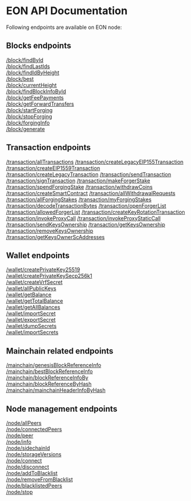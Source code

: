 # EON API Documentation

Following endpoints are available on EON node:


## Blocks endpoints 
[/block/findById](/doc/api/block/findById.md)\
[/block/findLastIds](/doc/api/block/findLastIds.md)\
[/block/findIdByHeight](/doc/api/block/findIdByHeight.md)\
[/block/best](/doc/api/block/best.md)\
[/block/currentHeight](/doc/api/block/currentHeight.md)\
[/block/findBlockInfoById](/doc/api/block/findBlockInfoById.md)\
[/block/getFeePayments](/doc/api/block/getFeePayments.md)\
[/block/getForwardTransfers](/doc/api/block/getForwardTransfers.md)\
[/block/startForging](/doc/api/block/startForging.md)\
[/block/stopForging](/doc/api/block/stopForging.md)\
[/block/forgingInfo](/doc/api/block/forgingInfo.md)\
[/block/generate](/doc/api/block/generate.md)

## Transaction endpoints 
[/transaction/allTransactions](/doc/api/transaction/allTransactions.md) 
[/transaction/createLegacyEIP155Transaction](/doc/api/transaction/createLegacyEIP155Transaction.md) 
[/transaction/createEIP1559Transaction](/doc/api/transaction/createEIP1559Transaction.md) 
[/transaction/createLegacyTransaction](/doc/api/transaction/createLegacyTransaction.md) 
[/transaction/sendTransaction](/doc/api/transaction/sendTransaction.md) 
[/transaction/signTransaction](/doc/api/transaction/signTransaction.md) 
[/transaction/makeForgerStake](/doc/api/transaction/makeForgerStake.md) 
[/transaction/spendForgingStake](/doc/api/transaction/spendForgingStake.md) 
[/transaction/withdrawCoins](/doc/api/transaction/withdrawCoins.md)
[/transaction/createSmartContract](/doc/api/transaction/createSmartContract.md) 
[/transaction/allWithdrawalRequests](/doc/api/transaction/allWithdrawalRequests.md) 
[/transaction/allForgingStakes](/doc/api/transaction/allForgingStakes.md) 
[/transaction/myForgingStakes](/doc/api/transaction/myForgingStakes.md) 
[/transaction/decodeTransactionBytes](/doc/api/transaction/decodeTransactionBytes.md) 
[/transaction/openForgerList](/doc/api/transaction/openForgerList.md) 
[/transaction/allowedForgerList](/doc/api/transaction/allowedForgerList.md) 
[/transaction/createKeyRotationTransaction](/doc/api/transaction/createKeyRotationTransaction.md) 
[/transaction/invokeProxyCall](/doc/api/transaction/invokeProxyCall.md) 
[/transaction/invokeProxyStaticCall](/doc/api/transaction/invokeProxyStaticCall.md) 
[/transaction/sendKeysOwnership](/doc/api/transaction/sendKeysOwnership.md) 
[/transaction/getKeysOwnership](/doc/api/transaction/getKeysOwnership.md) 
[/transaction/removeKeysOwnership](/doc/api/transaction/removeKeysOwnership.md) 
[/transaction/getKeysOwnerScAddresses](/doc/api/transaction/getKeysOwnerScAddresses.md) 

## Wallet endpoints

[/wallet/createPrivateKey25519](/doc/api/wallet/createPrivateKey25519.md)\
[/wallet/createPrivateKeySecp256k1](/doc/api/wallet/createPrivateKeySecp256k1.md)\
[/wallet/createVrfSecret](/doc/api/wallet/createVrfSecret.md)\
[/wallet/allPublicKeys](/doc/api/wallet/allPublicKeys.md)\
[/wallet/getBalance](/doc/api/wallet/getBalance.md)\
[/wallet/getTotalBalance](/doc/api/wallet/getTotalBalance.md)\
[/wallet/getAllBalances](/doc/api/wallet/getAllBalances.md)\
[/wallet/importSecret](/doc/api/wallet/importSecret.md)\
[/wallet/exportSecret](/doc/api/wallet/exportSecret.md)\
[/wallet/dumpSecrets](/doc/api/wallet/dumpSecrets.md)\
[/wallet/importSecrets](/doc/api/wallet/importSecrets.md) 

## Mainchain related endpoints
[/mainchain/genesisBlockReferenceInfo](/doc/api/mainchain/genesisBlockReferenceInfo.md)\
[/mainchain/bestBlockReferenceInfo](/doc/api/mainchain/bestBlockReferenceInfo.md)\
[/mainchain/blockReferenceInfoBy](/doc/api/mainchain/blockReferenceInfoBy.md)\
[/mainchain/blockReferenceByHash](/doc/api/mainchain/blockReferenceByHash.md)\
[/mainchain/mainchainHeaderInfoByHash](/doc/api/mainchain/mainchainHeaderInfoByHash.md)

## Node management endpoints

[/node/allPeers](/doc/api/node/allPeers.md)\
[/node/connectedPeers](/doc/api/node/connectedPeers.md)\
[/node/peer](/doc/api/node/peer.md)\
[/node/info](/doc/api/node/info.md)\
[/node/sidechainId](/doc/api/sidechainId/sidechainId.md)\
[/node/storageVersions](/doc/api/node/storageVersions.md)\
[/node/connect](/doc/api/node/connect.md)\
[/node/disconnect](/doc/api/node/disconnect.md)\
[/node/addToBlacklist](/doc/api/node/addToBlacklist.md)\
[/node/removeFromBlacklist](/doc/api/node/removeFromBlacklist.md)\
[/node/blacklistedPeers](/doc/api/node/blacklistedPeers.md)\
[/node/stop](/doc/api/node/stop.md)

